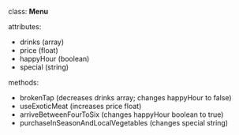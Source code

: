 class: **Menu**  

attributes:  
* drinks (array)  
* price (float)  
* happyHour (boolean)  
* special (string)  

methods:  
* brokenTap (decreases drinks array; changes happyHour to false)  
* useExoticMeat (increases price float)  
* arriveBetweenFourToSix (changes happyHour boolean to true)  
* purchaseInSeasonAndLocalVegetables (changes special string)